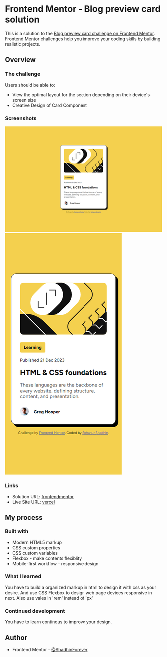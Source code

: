 # Frontend Mentor - Blog preview card solution

This is a solution to the [Blog preview card challenge on Frontend Mentor](https://www.frontendmentor.io/challenges/blog-preview-card-ckPaj01IcS). Frontend Mentor challenges help you improve your coding skills by building realistic projects. 

## Overview

### The challenge

Users should be able to:

- View the optimal layout for the section depending on their device's screen size
- Creative Design of Card Component
### Screenshots

![Desktop Preview](./assets/screenshots/Desktop-Design.png)
![Mobile Preview](./assets/screenshots/Mobile-Design.png)

### Links

- Solution URL: [frontendmentor](#)
- Live Site URL: [vercel](#)

## My process

### Built with

- Modern HTML5 markup
- CSS custom properties
- CSS custom variables
- Flexbox - make contents flexiblity
- Mobile-first workflow - responsive design

### What I learned

You have to build a organized markup in html to design it with css as your desire.
And use CSS Flexbox to design web page devices responsive in next.
Also use vales in 'rem' instead of 'px'

### Continued development

You have to learn continous to improve your design.

## Author

- Frontend Mentor - [@ShadhinForever](https://www.frontendmentor.io/profile/ShadhinForever)